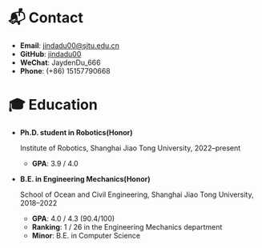 

# 📬 Contact

- **Email**: jindadu00@sjtu.edu.cn
- **GitHub**: [jindadu00](github.com/jindadu00)
- **WeChat**: JaydenDu_666
- **Phone**: (+86) 15157790668

# 🎓 Education

- **Ph.D. student in Robotics(Honor)**

  Institute of Robotics, Shanghai Jiao Tong University, 2022–present 

  - **GPA**: 3.9 / 4.0

- **B.E. in Engineering Mechanics(Honor)**
  
  School of Ocean and Civil Engineering, Shanghai Jiao Tong University, 2018–2022
  
  - **GPA**: 4.0 / 4.3 (90.4/100)
  - **Ranking**: 1 / 26 in the Engineering Mechanics department  
  - **Minor**: B.E. in Computer Science
